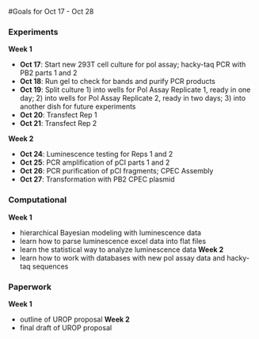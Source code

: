 #Goals for Oct 17 - Oct 28

### Experiments
**Week 1**
- **Oct 17**: Start new 293T cell culture for pol assay; hacky-taq PCR with PB2 parts 1 and 2
- **Oct 18**: Run gel to check for bands and purify PCR products
- **Oct 19**: Split culture 1) into wells for Pol Assay Replicate 1, ready in one day; 2) into wells for Pol Assay Replicate 2, ready in two days; 3) into another dish for future experiments
- **Oct 20**: Transfect Rep 1
- **Oct 21**: Transfect Rep 2

**Week 2**
- **Oct 24**: Luminescence testing for Reps 1 and 2
- **Oct 25**: PCR amplification of pCI parts 1 and 2
- **Oct 26**: PCR purification of pCI fragments; CPEC Assembly
- **Oct 27**: Transformation with PB2 CPEC plasmid


### Computational
**Week 1**
- hierarchical Bayesian modeling with luminescence data
- learn how to parse luminescence excel data into flat files
- learn the statistical way to analyze luminescence data
**Week 2**
- learn how to work with databases with new pol assay data and hacky-taq sequences

### Paperwork
**Week 1**
- outline of UROP proposal
**Week 2**
- final draft of UROP proposal
